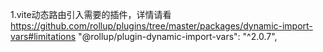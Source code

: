 1.vite动态路由引入需要的插件，详情请看
https://github.com/rollup/plugins/tree/master/packages/dynamic-import-vars#limitations
"@rollup/plugin-dynamic-import-vars": "^2.0.7",
